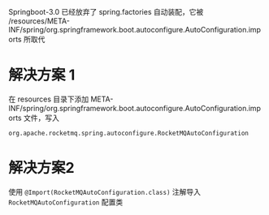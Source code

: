 Springboot-3.0 已经放弃了 spring.factories 自动装配，它被 /resources/META-INF/spring/org.springframework.boot.autoconfigure.AutoConfiguration.imports 所取代
# 解决方案 1
在 resources 目录下添加 META-INF/spring/org.springframework.boot.autoconfigure.AutoConfiguration.imports 文件，写入
```properties
org.apache.rocketmq.spring.autoconfigure.RocketMQAutoConfiguration
```
# 解决方案2
使用 `@Import(RocketMQAutoConfiguration.class)` 注解导入 `RocketMQAutoConfiguration` 配置类